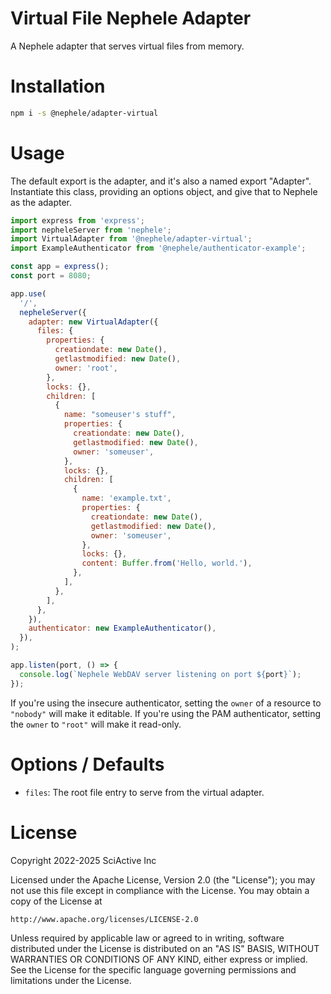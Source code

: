 # Virtual File Nephele Adapter

A Nephele adapter that serves virtual files from memory.

# Installation

```sh
npm i -s @nephele/adapter-virtual
```

# Usage

The default export is the adapter, and it's also a named export "Adapter". Instantiate this class, providing an options object, and give that to Nephele as the adapter.

```js
import express from 'express';
import nepheleServer from 'nephele';
import VirtualAdapter from '@nephele/adapter-virtual';
import ExampleAuthenticator from '@nephele/authenticator-example';

const app = express();
const port = 8080;

app.use(
  '/',
  nepheleServer({
    adapter: new VirtualAdapter({
      files: {
        properties: {
          creationdate: new Date(),
          getlastmodified: new Date(),
          owner: 'root',
        },
        locks: {},
        children: [
          {
            name: "someuser's stuff",
            properties: {
              creationdate: new Date(),
              getlastmodified: new Date(),
              owner: 'someuser',
            },
            locks: {},
            children: [
              {
                name: 'example.txt',
                properties: {
                  creationdate: new Date(),
                  getlastmodified: new Date(),
                  owner: 'someuser',
                },
                locks: {},
                content: Buffer.from('Hello, world.'),
              },
            ],
          },
        ],
      },
    }),
    authenticator: new ExampleAuthenticator(),
  }),
);

app.listen(port, () => {
  console.log(`Nephele WebDAV server listening on port ${port}`);
});
```

If you're using the insecure authenticator, setting the `owner` of a resource to `"nobody"` will make it editable. If you're using the PAM authenticator, setting the `owner` to `"root"` will make it read-only.

# Options / Defaults

- `files`: The root file entry to serve from the virtual adapter.

# License

Copyright 2022-2025 SciActive Inc

Licensed under the Apache License, Version 2.0 (the "License");
you may not use this file except in compliance with the License.
You may obtain a copy of the License at

    http://www.apache.org/licenses/LICENSE-2.0

Unless required by applicable law or agreed to in writing, software
distributed under the License is distributed on an "AS IS" BASIS,
WITHOUT WARRANTIES OR CONDITIONS OF ANY KIND, either express or implied.
See the License for the specific language governing permissions and
limitations under the License.
